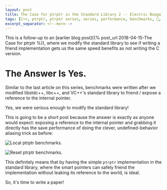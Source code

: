 ```yaml
---
layout: post
title: The Case for ptrptr in the Standard Library 2 -- Electric Boogaloo
tags: [C++, ptrptr, ptrptr series, series, performance, benchmarks, 🚌, ⌨️]
excerpt_separator: <!--more-->
---
```


This is a follow-up to an [earlier blog post]({% post_url 2018-04-15-The Case for ptrptr %}), where we modify the standard library to see if writing a friend implementation gets us the same speed benefits as not writing the C version.

<!--more-->

# The Answer Is Yes.

Similar to the last article on this series, benchmarks were written after we modified libstdc++, libc++, and VC++'s standard library to friend / expose a reference to the internal pointer.

Yes, we were serious enough to modify the standard library!

This is going to be a short post because the answer is exactly as anyone would expect: exposing a reference to the internal pointer and grabbing it directly has the save performance of doing the clever, undefined-behavior aliasing trick as before:

![Local ptrptr benchmarks.](https://raw.githubusercontent.com/ThePhD/ptrptr/master/benchmark_results/local.png)

![Reset ptrptr benchmarks.](https://raw.githubusercontent.com/ThePhD/ptrptr/master/benchmark_results/reset.png)

This definitely means that by having the simple `ptrptr` implementation in the standard library, where the smart pointers can safely friend the implementation without leaking its reference to the world, is ideal.

So, it's time to write a paper!
